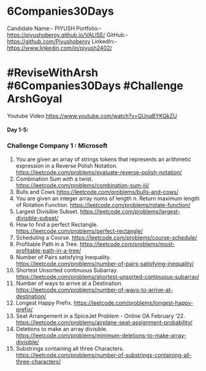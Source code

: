 # 6Companies30Days
Candidate Name:- PIYUSH
Portfolio:- https://piyushoberoy.github.io/VALISE/
GitHub:- https://github.com/Piyushoberoy
LinkedIn:- https://www.linkedin.com/in/piyush2402/

# #ReviseWithArsh #6Companies30Days #Challenge ArshGoyal

Youtube Video https://www.youtube.com/watch?v=QUnaBYKQkZU

#### Day 1-5:
### Challenge Company 1 : Microsoft 
1. You are given an array of strings tokens that represents an arithmetic expression in a Reverse Polish Notation. https://leetcode.com/problems/evaluate-reverse-polish-notation/
2. Combination Sum with a twist. https://leetcode.com/problems/combination-sum-iii/
3. Bulls and Cows https://leetcode.com/problems/bulls-and-cows/
4. You are given an integer array nums of length n. Return maximum length of Rotation Function. https://leetcode.com/problems/rotate-function/
5. Largest Divisible Subset. https://leetcode.com/problems/largest-divisible-subset/
6. How to find a perfect Rectangle. https://leetcode.com/problems/perfect-rectangle/
7. Scheduling a Course. https://leetcode.com/problems/course-schedule/
8. Profitable Path in a Tree. https://leetcode.com/problems/most-profitable-path-in-a-tree/
9. Number of Pairs satisfying Inequality. https://leetcode.com/problems/number-of-pairs-satisfying-inequality/
10. Shortest Unsorted continuous Subarray. https://leetcode.com/problems/shortest-unsorted-continuous-subarray/
11. Number of ways to arrive at a Destination. https://leetcode.com/problems/number-of-ways-to-arrive-at-destination/
12. Longest Happy Prefix. https://leetcode.com/problems/longest-happy-prefix/
13. Seat Arrangement in a SpiceJet Problem - Online OA February ‘22. https://leetcode.com/problems/airplane-seat-assignment-probability/
14. Deletions to make an array divisible. https://leetcode.com/problems/minimum-deletions-to-make-array-divisible/
15. Substrings containing all three Characters. https://leetcode.com/problems/number-of-substrings-containing-all-three-characters/
